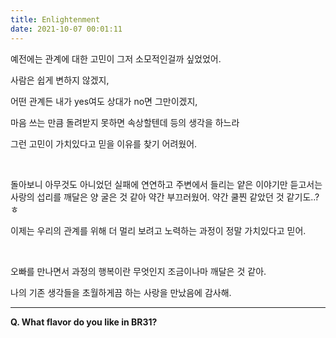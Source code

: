 ```yaml
---
title: Enlightenment
date: 2021-10-07 00:01:11
---
```


예전에는 관계에 대한 고민이 그저 소모적인걸까 싶었었어.

사람은 쉽게 변하지 않겠지,

어떤 관계든 내가 yes여도 상대가 no면 그만이겠지,

마음 쓰는 만큼 돌려받지 못하면 속상할텐데 등의 생각을 하느라

그런 고민이 가치있다고 믿을 이유를 찾기 어려웠어.

&nbsp;

돌아보니 아무것도 아니었던 실패에 연연하고 주변에서 들리는 얕은 이야기만 듣고서는 사랑의 섭리를 깨달은 양 굴은 것 같아 약간 부끄러웠어. 약간 쿨찐 같았던 것 같기도..?ㅎ

이제는 우리의 관계를 위해 더 멀리 보려고 노력하는 과정이 정말 가치있다고 믿어.


&nbsp;

오빠를 만나면서 과정의 행복이란 무엇인지 조금이나마 깨달은 것 같아.

나의 기존 생각들을 초월하게끔 하는 사랑을 만났음에 감사해.

---

<strong>Q. What flavor do you like in BR31?</strong>
